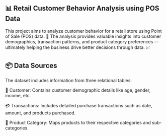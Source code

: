 ## 📊 Retail Customer Behavior Analysis using POS Data
This project aims to analyze customer behavior for a retail store using Point of Sale (POS) data. 🛒 The analysis provides valuable insights into customer demographics, transaction patterns, and product category preferences — ultimately helping the business drive better decisions through data. 📈

## 📦 Data Sources
The dataset includes information from three relational tables:

👤 Customer: Contains customer demographic details like age, gender, income, etc.

💳 Transactions: Includes detailed purchase transactions such as date, amount, and products purchased.

🧾 Product Category: Maps products to their respective categories and sub-categories.
